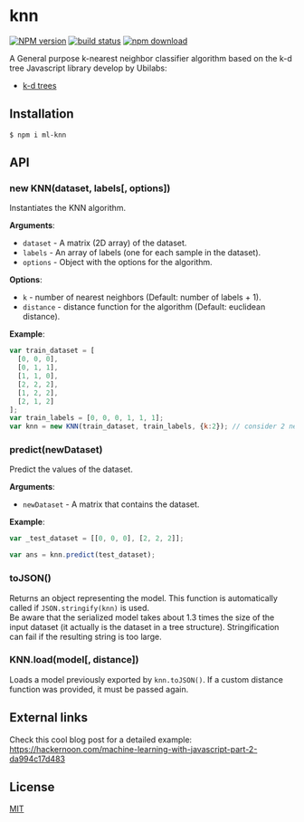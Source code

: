 # knn

[![NPM version][npm-image]][npm-url]
[![build status][travis-image]][travis-url]
[![npm download][download-image]][download-url]

A General purpose k-nearest neighbor classifier algorithm based on the k-d tree Javascript library develop by Ubilabs:

- [k-d trees](https://github.com/ubilabs/kd-tree-javascript)

## Installation

`$ npm i ml-knn`

## API

### new KNN(dataset, labels[, options])

Instantiates the KNN algorithm.

**Arguments**:

- `dataset` - A matrix (2D array) of the dataset.
- `labels` - An array of labels (one for each sample in the dataset).
- `options` - Object with the options for the algorithm.

**Options**:

- `k` - number of nearest neighbors (Default: number of labels + 1).
- `distance` - distance function for the algorithm (Default: euclidean distance).

**Example**:

```js
var train_dataset = [
  [0, 0, 0],
  [0, 1, 1],
  [1, 1, 0],
  [2, 2, 2],
  [1, 2, 2],
  [2, 1, 2]
];
var train_labels = [0, 0, 0, 1, 1, 1];
var knn = new KNN(train_dataset, train_labels, {k:2}); // consider 2 nearest neighbors for classification

```

### predict(newDataset)

Predict the values of the dataset.

**Arguments**:

- `newDataset` - A matrix that contains the dataset.

**Example**:

```js
var _test_dataset = [[0, 0, 0], [2, 2, 2]];

var ans = knn.predict(test_dataset);
```

### toJSON()

Returns an object representing the model. This function is automatically called if `JSON.stringify(knn)` is used.  
Be aware that the serialized model takes about 1.3 times the size of the input dataset (it actually is the dataset in a tree structure). Stringification can fail if the resulting string is too large.

### KNN.load(model[, distance])

Loads a model previously exported by `knn.toJSON()`. If a custom distance function was provided, it must be passed again.

## External links

Check this cool blog post for a detailed example:
https://hackernoon.com/machine-learning-with-javascript-part-2-da994c17d483

## License

[MIT](./LICENSE)

[npm-image]: https://img.shields.io/npm/v/ml-knn.svg?style=flat-square
[npm-url]: https://npmjs.org/package/ml-knn
[travis-image]: https://img.shields.io/travis/mljs/knn/master.svg?style=flat-square
[travis-url]: https://travis-ci.org/mljs/knn
[download-image]: https://img.shields.io/npm/dm/ml-knn.svg?style=flat-square
[download-url]: https://npmjs.org/package/ml-knn
